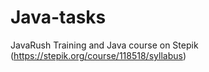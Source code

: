 # Java-tasks

JavaRush Training and Java course on Stepik (https://stepik.org/course/118518/syllabus)
